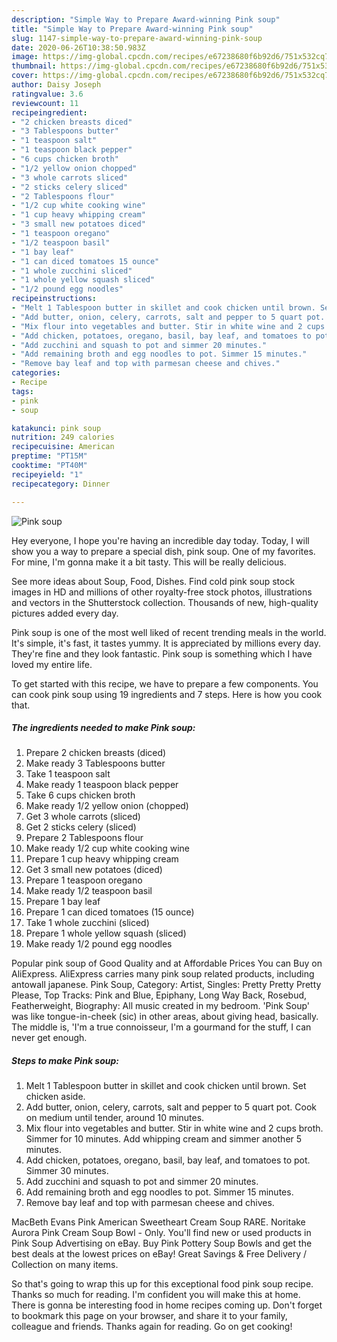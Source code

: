 ```yaml
---
description: "Simple Way to Prepare Award-winning Pink soup"
title: "Simple Way to Prepare Award-winning Pink soup"
slug: 1147-simple-way-to-prepare-award-winning-pink-soup
date: 2020-06-26T10:38:50.983Z
image: https://img-global.cpcdn.com/recipes/e67238680f6b92d6/751x532cq70/pink-soup-recipe-main-photo.jpg
thumbnail: https://img-global.cpcdn.com/recipes/e67238680f6b92d6/751x532cq70/pink-soup-recipe-main-photo.jpg
cover: https://img-global.cpcdn.com/recipes/e67238680f6b92d6/751x532cq70/pink-soup-recipe-main-photo.jpg
author: Daisy Joseph
ratingvalue: 3.6
reviewcount: 11
recipeingredient:
- "2 chicken breasts diced"
- "3 Tablespoons butter"
- "1 teaspoon salt"
- "1 teaspoon black pepper"
- "6 cups chicken broth"
- "1/2 yellow onion chopped"
- "3 whole carrots sliced"
- "2 sticks celery sliced"
- "2 Tablespoons flour"
- "1/2 cup white cooking wine"
- "1 cup heavy whipping cream"
- "3 small new potatoes diced"
- "1 teaspoon oregano"
- "1/2 teaspoon basil"
- "1 bay leaf"
- "1 can diced tomatoes 15 ounce"
- "1 whole zucchini sliced"
- "1 whole yellow squash sliced"
- "1/2 pound egg noodles"
recipeinstructions:
- "Melt 1 Tablespoon butter in skillet and cook chicken until brown. Set chicken aside."
- "Add butter, onion, celery, carrots, salt and pepper to 5 quart pot. Cook on medium until tender, around 10 minutes."
- "Mix flour into vegetables and butter. Stir in white wine and 2 cups broth. Simmer for 10 minutes. Add whipping cream and simmer another 5 minutes."
- "Add chicken, potatoes, oregano, basil, bay leaf, and tomatoes to pot. Simmer 30 minutes."
- "Add zucchini and squash to pot and simmer 20 minutes."
- "Add remaining broth and egg noodles to pot. Simmer 15 minutes."
- "Remove bay leaf and top with parmesan cheese and chives."
categories:
- Recipe
tags:
- pink
- soup

katakunci: pink soup 
nutrition: 249 calories
recipecuisine: American
preptime: "PT15M"
cooktime: "PT40M"
recipeyield: "1"
recipecategory: Dinner

---
```



![Pink soup](https://img-global.cpcdn.com/recipes/e67238680f6b92d6/751x532cq70/pink-soup-recipe-main-photo.jpg)

Hey everyone, I hope you're having an incredible day today. Today, I will show you a way to prepare a special dish, pink soup. One of my favorites. For mine, I'm gonna make it a bit tasty. This will be really delicious.

See more ideas about Soup, Food, Dishes. Find cold pink soup stock images in HD and millions of other royalty-free stock photos, illustrations and vectors in the Shutterstock collection. Thousands of new, high-quality pictures added every day.

Pink soup is one of the most well liked of recent trending meals in the world. It's simple, it's fast, it tastes yummy. It is appreciated by millions every day. They're fine and they look fantastic. Pink soup is something which I have loved my entire life.


To get started with this recipe, we have to prepare a few components. You can cook pink soup using 19 ingredients and 7 steps. Here is how you cook that.

<!--inarticleads1-->

##### The ingredients needed to make Pink soup:

1. Prepare 2 chicken breasts (diced)
1. Make ready 3 Tablespoons butter
1. Take 1 teaspoon salt
1. Make ready 1 teaspoon black pepper
1. Take 6 cups chicken broth
1. Make ready 1/2 yellow onion (chopped)
1. Get 3 whole carrots (sliced)
1. Get 2 sticks celery (sliced)
1. Prepare 2 Tablespoons flour
1. Make ready 1/2 cup white cooking wine
1. Prepare 1 cup heavy whipping cream
1. Get 3 small new potatoes (diced)
1. Prepare 1 teaspoon oregano
1. Make ready 1/2 teaspoon basil
1. Prepare 1 bay leaf
1. Prepare 1 can diced tomatoes (15 ounce)
1. Take 1 whole zucchini (sliced)
1. Prepare 1 whole yellow squash (sliced)
1. Make ready 1/2 pound egg noodles


Popular pink soup of Good Quality and at Affordable Prices You can Buy on AliExpress. AliExpress carries many pink soup related products, including antowall japanese. Pink Soup, Category: Artist, Singles: Pretty Pretty Pretty Please, Top Tracks: Pink and Blue, Epiphany, Long Way Back, Rosebud, Featherweight, Biography: All music created in my bedroom. &#39;Pink Soup&#39; was like tongue-in-cheek (sic) in other areas, about giving head, basically. The middle is, &#39;I&#39;m a true connoisseur, I&#39;m a gourmand for the stuff, I can never get enough. 

<!--inarticleads2-->

##### Steps to make Pink soup:

1. Melt 1 Tablespoon butter in skillet and cook chicken until brown. Set chicken aside.
1. Add butter, onion, celery, carrots, salt and pepper to 5 quart pot. Cook on medium until tender, around 10 minutes.
1. Mix flour into vegetables and butter. Stir in white wine and 2 cups broth. Simmer for 10 minutes. Add whipping cream and simmer another 5 minutes.
1. Add chicken, potatoes, oregano, basil, bay leaf, and tomatoes to pot. Simmer 30 minutes.
1. Add zucchini and squash to pot and simmer 20 minutes.
1. Add remaining broth and egg noodles to pot. Simmer 15 minutes.
1. Remove bay leaf and top with parmesan cheese and chives.


MacBeth Evans Pink American Sweetheart Cream Soup RARE. Noritake Aurora Pink Cream Soup Bowl - Only. You&#39;ll find new or used products in Pink Soup Advertising on eBay. Buy Pink Pottery Soup Bowls and get the best deals at the lowest prices on eBay! Great Savings &amp; Free Delivery / Collection on many items. 

So that's going to wrap this up for this exceptional food pink soup recipe. Thanks so much for reading. I'm confident you will make this at home. There is gonna be interesting food in home recipes coming up. Don't forget to bookmark this page on your browser, and share it to your family, colleague and friends. Thanks again for reading. Go on get cooking!
